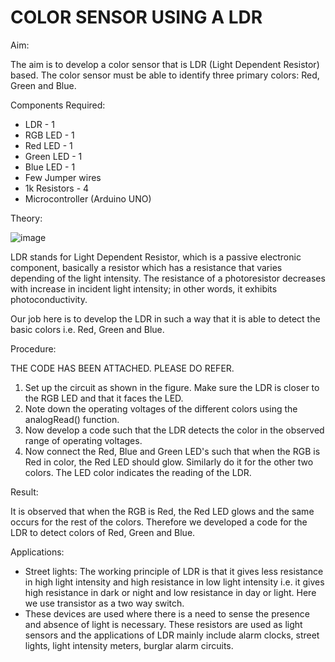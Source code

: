 # COLOR SENSOR USING A LDR

Aim:

The aim is to develop a color sensor that is LDR (Light Dependent Resistor) based. The color sensor must be able to identify three primary colors: Red, Green and Blue.

Components Required:

- LDR - 1
- RGB LED - 1
- Red LED - 1
- Green LED - 1
- Blue LED - 1
- Few Jumper wires
- 1k Resistors - 4
- Microcontroller (Arduino UNO)

Theory:

![image](https://user-images.githubusercontent.com/60843485/74340524-0b82a580-4dcc-11ea-8b59-6cfb23ab76da.png)

LDR stands for Light Dependent Resistor, which is a passive electronic component, basically a resistor which has a resistance that varies depending of the light intensity. The resistance of a photoresistor decreases with increase in incident light intensity; in other words, it exhibits photoconductivity.

Our job here is to develop the LDR in such a way that it is able to detect the basic colors i.e. Red, Green and Blue.

Procedure:

THE CODE HAS BEEN ATTACHED. PLEASE DO REFER.

1. Set up the circuit as shown in the figure. Make sure the LDR is closer to the RGB LED and that it faces the LED.
2. Note down the operating voltages of the different colors using the analogRead() function.
3. Now develop a code such that the LDR detects the color in the observed range of operating voltages.
4. Now connect the Red, Blue and Green LED&#39;s such that when the RGB is Red in color, the Red LED should glow. Similarly do it for the other two colors. The LED color indicates the reading of the LDR.

Result:

It is observed that when the RGB is Red, the Red LED glows and the same occurs for the rest of the colors. Therefore we developed a code for the LDR to detect colors of Red, Green and Blue.

Applications:

- Street lights: The working principle of LDR is that it gives less resistance in high light intensity and high resistance in low light intensity i.e. it gives high resistance in dark or night and low resistance in day or light. Here we use transistor as a two way switch.
- These devices are used where there is a need to sense the presence and absence of light is necessary. These resistors are used as light sensors and the applications of LDR mainly include alarm clocks, street lights, light intensity meters, burglar alarm circuits.
